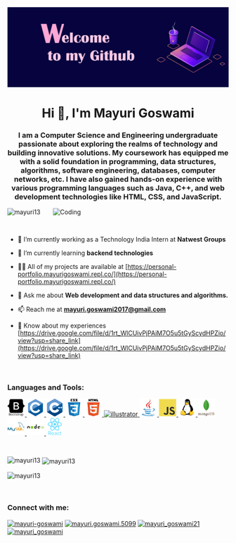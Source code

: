![logo](https://github.com/Mayuri13/Mayuri13/blob/main/github-01.png)
<h1 align="center">Hi 👋, I'm Mayuri Goswami</h1>
<h3 align="center">I am a Computer Science and Engineering undergraduate passionate about exploring the realms of technology and building innovative solutions. My coursework has equipped me with a solid foundation in programming, data structures, algorithms, software engineering, databases, computer networks, etc. I have also gained hands-on experience with various programming languages such as Java, C++, and web development technologies like HTML, CSS, and JavaScript.</h3>

<img align="right" src="https://mir-s3-cdn-cf.behance.net/project_modules/disp/601014116770475.6068beff4640a.gif" alt="Coding" width="400"/>

<p align="left"> <img src="https://komarev.com/ghpvc/?username=mayuri13&label=Profile%20views&color=0e75b6&style=flat" alt="mayuri13" /> </p>

<p align="left"> <a href="https://twitter.com/" target="blank"><img src="https://img.shields.io/twitter/follow/?logo=twitter&style=for-the-badge" alt="" /></a> </p>

- 🔭 I’m currently working as a Technology India Intern at **Natwest Groups**

- 🌱 I’m currently learning **backend technologies**

- 👨‍💻 All of my projects are available at [https://personal-portfolio.mayurigoswami.repl.co/](https://personal-portfolio.mayurigoswami.repl.co/)

- 💬 Ask me about **Web development and data structures and algorithms.**

- 📫 Reach me at **mayuri.goswami2017@gmail.com**

- 📄 Know about my experiences [https://drive.google.com/file/d/1rt_WlCUivPjPAiM7O5u5tGyScydHPZio/view?usp=share_link](https://drive.google.com/file/d/1rt_WlCUivPjPAiM7O5u5tGyScydHPZio/view?usp=share_link)
<br>

<h3 align="left">Languages and Tools:</h3>
<p align="left"> <a href="https://getbootstrap.com" target="_blank" rel="noreferrer"> <img src="https://raw.githubusercontent.com/devicons/devicon/master/icons/bootstrap/bootstrap-plain-wordmark.svg" alt="bootstrap" width="40" height="40"/> </a> <a href="https://www.cprogramming.com/" target="_blank" rel="noreferrer"> <img src="https://raw.githubusercontent.com/devicons/devicon/master/icons/c/c-original.svg" alt="c" width="40" height="40"/> </a> <a href="https://www.w3schools.com/cpp/" target="_blank" rel="noreferrer"> <img src="https://raw.githubusercontent.com/devicons/devicon/master/icons/cplusplus/cplusplus-original.svg" alt="cplusplus" width="40" height="40"/> </a> <a href="https://www.w3schools.com/css/" target="_blank" rel="noreferrer"> <img src="https://raw.githubusercontent.com/devicons/devicon/master/icons/css3/css3-original-wordmark.svg" alt="css3" width="40" height="40"/> </a> <a href="https://www.w3.org/html/" target="_blank" rel="noreferrer"> <img src="https://raw.githubusercontent.com/devicons/devicon/master/icons/html5/html5-original-wordmark.svg" alt="html5" width="40" height="40"/> </a> <a href="https://www.adobe.com/in/products/illustrator.html" target="_blank" rel="noreferrer"> <img src="https://www.vectorlogo.zone/logos/adobe_illustrator/adobe_illustrator-icon.svg" alt="illustrator" width="40" height="40"/> </a> <a href="https://www.java.com" target="_blank" rel="noreferrer"> <img src="https://raw.githubusercontent.com/devicons/devicon/master/icons/java/java-original.svg" alt="java" width="40" height="40"/> </a> <a href="https://developer.mozilla.org/en-US/docs/Web/JavaScript" target="_blank" rel="noreferrer"> <img src="https://raw.githubusercontent.com/devicons/devicon/master/icons/javascript/javascript-original.svg" alt="javascript" width="40" height="40"/> </a> <a href="https://www.linux.org/" target="_blank" rel="noreferrer"> <img src="https://raw.githubusercontent.com/devicons/devicon/master/icons/linux/linux-original.svg" alt="linux" width="40" height="40"/> </a> <a href="https://www.mongodb.com/" target="_blank" rel="noreferrer"> <img src="https://raw.githubusercontent.com/devicons/devicon/master/icons/mongodb/mongodb-original-wordmark.svg" alt="mongodb" width="40" height="40"/> </a> <a href="https://www.mysql.com/" target="_blank" rel="noreferrer"> <img src="https://raw.githubusercontent.com/devicons/devicon/master/icons/mysql/mysql-original-wordmark.svg" alt="mysql" width="40" height="40"/> </a> <a href="https://nodejs.org" target="_blank" rel="noreferrer"> <img src="https://raw.githubusercontent.com/devicons/devicon/master/icons/nodejs/nodejs-original-wordmark.svg" alt="nodejs" width="40" height="40"/> </a> <a href="https://reactjs.org/" target="_blank" rel="noreferrer"> <img src="https://raw.githubusercontent.com/devicons/devicon/master/icons/react/react-original-wordmark.svg" alt="react" width="40" height="40"/> </a> </p>
<br>
<p><img align="left" src="https://github-readme-stats.vercel.app/api/top-langs?username=mayuri13&show_icons=true&locale=en&layout=compact" alt="mayuri13" /></p>

<p>&nbsp;<img align="center" src="https://github-readme-stats.vercel.app/api?username=mayuri13&show_icons=true&locale=en" alt="mayuri13" /></p>

<p><img align="center" src="https://github-readme-streak-stats.herokuapp.com/?user=mayuri13&" alt="mayuri13" /></p>
<br>
<h3 align="left">Connect with me:</h3>
<p align="left">
<a href="https://linkedin.com/in/mayuri-goswami" target="blank"><img align="center" src="https://raw.githubusercontent.com/rahuldkjain/github-profile-readme-generator/master/src/images/icons/Social/linked-in-alt.svg" alt="mayuri-goswami" height="30" width="40" /></a>
<a href="https://fb.com/mayuri.goswami.5099" target="blank"><img align="center" src="https://raw.githubusercontent.com/rahuldkjain/github-profile-readme-generator/master/src/images/icons/Social/facebook.svg" alt="mayuri.goswami.5099" height="30" width="40" /></a>
<a href="https://www.hackerrank.com/mayuri_goswami21" target="blank"><img align="center" src="https://raw.githubusercontent.com/rahuldkjain/github-profile-readme-generator/master/src/images/icons/Social/hackerrank.svg" alt="mayuri_goswami21" height="30" width="40" /></a>
<a href="https://www.leetcode.com/mayuri_goswami" target="blank"><img align="center" src="https://raw.githubusercontent.com/rahuldkjain/github-profile-readme-generator/master/src/images/icons/Social/leet-code.svg" alt="mayuri_goswami" height="30" width="40" /></a>
</p>
